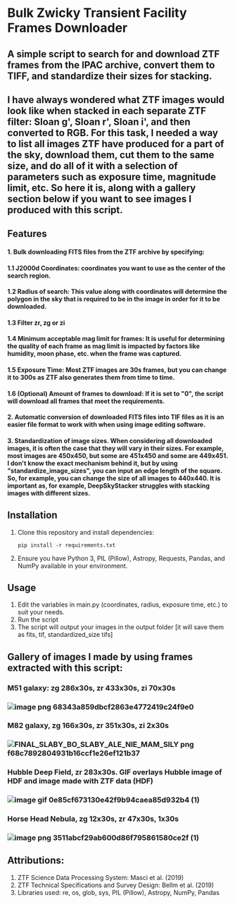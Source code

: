# Bulk Zwicky Transient Facility Frames Downloader 
## A simple script to search for and download ZTF frames from the IPAC archive, convert them to TIFF, and standardize their sizes for stacking.

## I have always wondered what ZTF images would look like when stacked in each separate ZTF filter: Sloan g', Sloan r', Sloan i', and then converted to RGB. For this task, I needed a way to list all images ZTF have produced for a part of the sky, download them, cut them to the same size, and do all of it with a selection of parameters such as exposure time, magnitude limit, etc. So here it is, along with a gallery section below if you want to see images I produced with this script.

## Features

#### __1. Bulk downloading FITS files from the ZTF archive by specifying:__
#### 1.1 J2000d Coordinates: coordinates you want to use as the center of the search region.
#### 1.2 Radius of search: This value along with coordinates will determine the polygon in the sky that is required to be in the image in order for it to be downloaded.
#### 1.3 Filter zr, zg or zi
#### 1.4 Minimum acceptable mag limit for frames: It is useful for determining the quality of each frame as mag limit is impacted by factors like humidity, moon phase, etc. when the frame was captured.
#### 1.5 Exposure Time: Most ZTF images are 30s frames, but you can change it to 300s as ZTF also generates them from time to time.
#### 1.6 (Optional) Amount of frames to download: If it is set to "0", the script will download all frames that meet the requirements.
#### 2. __Automatic conversion of downloaded FITS files into TIF files as it is an easier file format to work with when using image editing software.__
#### 3. __Standardization of image sizes.__ When considering all downloaded images, it is often the case that they will vary in their sizes. For example, most images are 450x450, but some are 451x450 and some are 449x451. I don't know the exact mechanism behind it, but by using "standardize_image_sizes", you can input an edge length of the square. So, for example, you can change the size of all images to 440x440. It is important as, for example, DeepSkyStacker struggles with stacking images with different sizes.

## Installation
1. Clone this repository and install dependencies:
   ```
   pip install -r requirements.txt
2. Ensure you have Python 3, PIL (Pillow), Astropy, Requests, Pandas, and NumPy available in your environment. 

## Usage
1. Edit the variables in main.py (coordinates, radius, exposure time, etc.) to suit your needs.
2. Run the script
3. The script will output your images in the output folder [it will save them as fits, tif, standardized_size tifs]

## Gallery of images I made by using frames extracted with this script:
### M51 galaxy: zg 286x30s, zr 433x30s, zi 70x30s 
### ![image png 68343a859dbcf2863e4772419c24f9e0](https://github.com/user-attachments/assets/cbd57876-5f8f-4edf-bb3c-ddc5803df284)
### M82 galaxy, zg 166x30s, zr 351x30s, zi 2x30s
### ![FINAL_SLABY_BO_SLABY_ALE_NIE_MAM_SILY png f68c7892804931b16ccf1e26ef121b37](https://github.com/user-attachments/assets/ba7803f7-2f99-454e-a1c7-7fc1eb442baf)
### Hubble Deep Field, zr 283x30s. GIF overlays Hubble image of HDF and image made with ZTF data (HDF)
### ![image gif 0e85cf673130e42f9b94caea85d932b4 (1)](https://github.com/user-attachments/assets/d2257bb3-2983-4163-821f-835d6af21134)
### Horse Head Nebula, zg 12x30s, zr 47x30s, 1x30s
### ![image png 3511abcf29ab600d86f795861580ce2f (1)](https://github.com/user-attachments/assets/1b7afcfb-94f8-40d2-94e7-4a2e7af77914)

## Attributions:
1. ZTF Science Data Processing System: Masci et al. (2019)
2. ZTF Technical Specifications and Survey Design: Bellm et al. (2019)
3. Libraries used: re, os, glob, sys, PIL (Pillow), Astropy, NumPy, Pandas  

